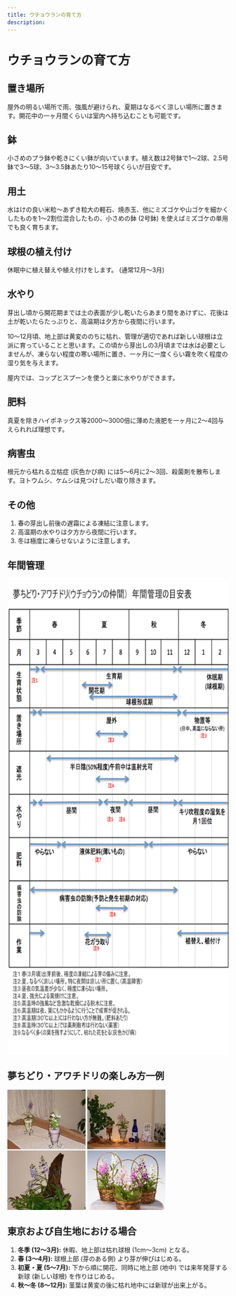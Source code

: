 ```yaml
---
title: ウチョウランの育て方
description:
---
```

ウチョウランの育て方
==
置き場所
--
屋外の明るい場所で雨、強風が避けられ、夏期はなるべく涼しい場所に置きます。開花中の一ヶ月間くらいは室内へ持ち込むことも可能です。

鉢
--
小さめのプラ鉢や乾きにくい鉢が向いています。植え数は2号鉢で1～2球、2.5号鉢で3～5球、3～3.5鉢あたり10～15号球くらいが目安です。

用土
--
水はけの良い米粒～あずき粒大の軽石、焼赤玉、他にミズゴケや山ゴケを細かくしたものを1～2割位混合したもの、小さめの鉢 (2号鉢) を使えばミズゴケの単用でも良く育ちます。

球根の植え付け
--
休眠中に植え替えや植え付けをします。 (通常12月～3月)

水やり
--
芽出し頃から開花期までは土の表面が少し乾いたらあまり間をあけずに、花後は土が乾いたらたっぷりと、高温期は夕方から夜間に行います。

10～12月頃、地上部は黄変ののちに枯れ、管理が適切であれば新しい球根は立派に育っていることと思います。この頃から芽出しの3月頃までは水は必要としませんが、凍らない程度の寒い場所に置き、一ヶ月に一度くらい霧を吹く程度の湿り気を与えます。

屋内では、コップとスプーンを使うと楽に水やりができます。

肥料
--
真夏を除きハイポネックス等2000～3000倍に薄めた液肥を一ヶ月に2～4回与えられれば理想です。

病害虫
--
根元から枯れる立枯症 (灰色かび病) には5～6月に2～3回、殺菌剤を散布します。ヨトウムシ、ケムシは見つけしだい取り除きます。

その他
--
1. 春の芽出し前後の遅霜による凍結に注意します。
2. 高温期の水やりは夕方から夜間に行います。
3. 冬は極度に凍らせないように注意します。

年間管理
--
<img src="/assets/images/tech_to_grow_ponerorchis_for_beginner.png" width="750" height="1080" alt="アワチドリ / 夢ちどり 年間管理の目安表 (Ponerorchis) - Ranyuen" />

夢ちどり・アワチドリの楽しみ方一例
--
![アワチドリ / 夢ちどり (Ponerorchis) - Ranyuen](/assets/images/growings_a2.jpg)
![アワチドリ / 夢ちどり (Ponerorchis) - Ranyuen](/assets/images/growings_a3.jpg)
![アワチドリ / 夢ちどり (Ponerorchis) - Ranyuen](/assets/images/growings_a4.jpg)
![アワチドリ / 夢ちどり (Ponerorchis) - Ranyuen](/assets/images/growings_a5.jpg)

東京および自生地における場合
--
1. **冬季 (12～3月):** 休暇、地上部は枯れ球根 (1cm～3cm) となる。
2. **春 (3～4月):** 球根上部 (芽のある側) より芽が伸びはじめる。
3. **初夏・夏 (5～7月):** 下から順に開花、同時に地上部 (地中) では来年発芽する新球 (新しい球根) を作りはじめる。
4. **秋～冬 (8～12月):** 茎葉は黄変の後に枯れ地中には新球が出来上がる。

